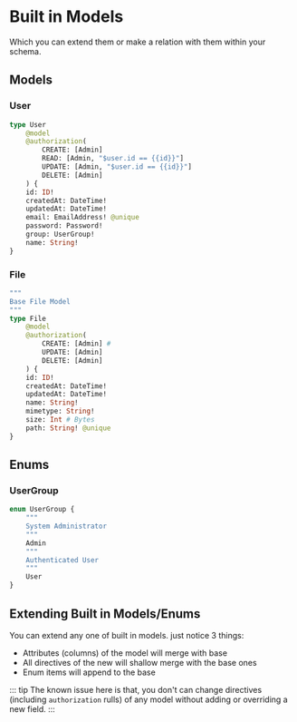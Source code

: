 # Built in Models

Which you can extend them or make a relation with them within your schema.

## Models

### User

```graphql
type User
    @model
    @authorization(
        CREATE: [Admin]
        READ: [Admin, "$user.id == {{id}}"]
        UPDATE: [Admin, "$user.id == {{id}}"]
        DELETE: [Admin]
    ) {
    id: ID!
    createdAt: DateTime!
    updatedAt: DateTime!
    email: EmailAddress! @unique
    password: Password!
    group: UserGroup!
    name: String!
}
```

### File

```graphql
"""
Base File Model
"""
type File
    @model
    @authorization(
        CREATE: [Admin] #
        UPDATE: [Admin]
        DELETE: [Admin]
    ) {
    id: ID!
    createdAt: DateTime!
    updatedAt: DateTime!
    name: String!
    mimetype: String!
    size: Int # Bytes
    path: String! @unique
}
```

## Enums

### UserGroup

```graphql
enum UserGroup {
    """
    System Administrator
    """
    Admin
    """
    Authenticated User
    """
    User
}
```

## Extending Built in Models/Enums

You can extend any one of built in models. just notice 3 things:

- Attributes (columns) of the model will merge with base
- All directives of the new will shallow merge with the base ones
- Enum items will append to the base

::: tip
The known issue here is that, you don't can change directives (including `authorization` rulls) of any model without adding or overriding a new field.
:::